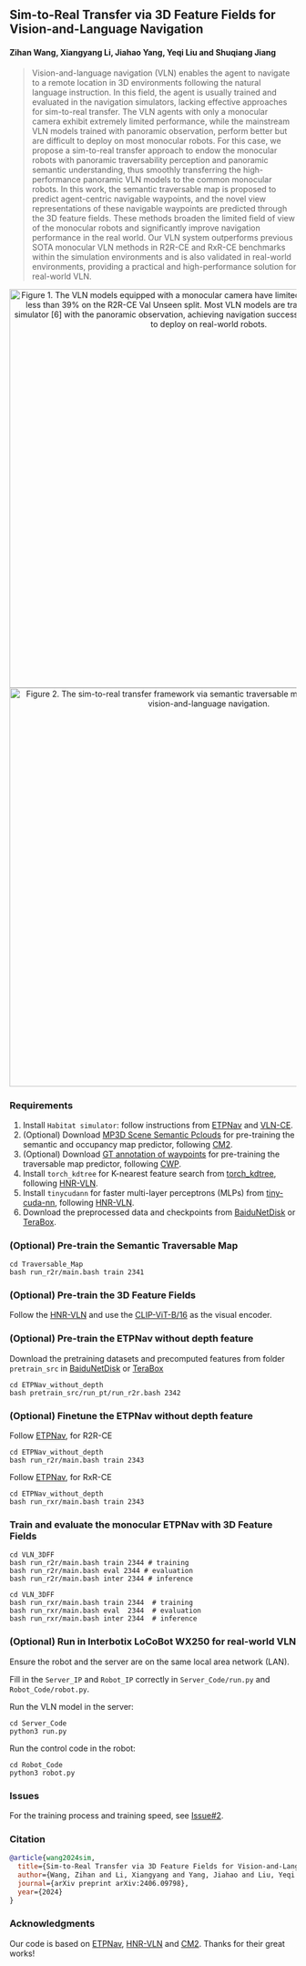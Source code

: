 ## Sim-to-Real Transfer via 3D Feature Fields for Vision-and-Language Navigation

#### Zihan Wang, Xiangyang Li, Jiahao Yang, Yeqi Liu and Shuqiang Jiang

>Vision-and-language navigation (VLN) enables the agent to navigate to a remote location in 3D environments following the natural language instruction. In this field, the agent is usually trained and evaluated in the navigation simulators, lacking effective approaches for sim-to-real transfer. The VLN agents with only a monocular camera exhibit extremely limited performance, while the mainstream VLN models trained with panoramic observation, perform better but are difficult to deploy on most monocular robots. For this case, we propose a sim-to-real transfer approach to endow the monocular robots with panoramic traversability perception and panoramic semantic understanding, thus smoothly transferring the high-performance panoramic VLN models to the common monocular robots. In this work, the semantic traversable map is proposed to predict agent-centric navigable waypoints, and the novel view representations of these navigable waypoints are predicted through the 3D feature fields. These methods broaden the limited field of view of the monocular robots and significantly improve navigation performance in the real world. Our VLN system outperforms previous SOTA monocular VLN methods in R2R-CE and RxR-CE benchmarks within the simulation environments and is also validated in real-world environments, providing a practical and high-performance solution for real-world VLN.

<div align=center><img src="https://github.com/MrZihan/Sim2Real-VLN-3DFF/blob/main/Figure/Figure1.jpg" width="700px" alt="Figure 1. The VLN models equipped with a monocular camera have limited navigation success rates of less than 39% on the R2R-CE Val Unseen split. Most VLN models are trained and evaluated in the simulator [6] with the panoramic observation, achieving navigation success rates of over 57%, but hard to deploy on real-world robots."/></div>

<div align=center><img src="https://github.com/MrZihan/Sim2Real-VLN-3DFF/blob/main/Figure/Figure2.jpg" width="700px" alt="Figure 2. The sim-to-real transfer framework via semantic traversable map and 3D feature fields for vision-and-language navigation."/></div>

### Requirements

1. Install `Habitat simulator`: follow instructions from [ETPNav](https://github.com/MarSaKi/ETPNav) and [VLN-CE](https://github.com/jacobkrantz/VLN-CE).
2. (Optional) Download [MP3D Scene Semantic Pclouds](https://drive.google.com/file/d/1u4SKEYs4L5RnyXrIX-faXGU1jc16CTkJ/view) for pre-training the semantic and occupancy map predictor, following [CM2](https://github.com/ggeorgak11/CM2).
3. (Optional) Download [GT annotation of waypoints](https://drive.google.com/drive/folders/1wpuGAO-rRalPKt8m1-QIvlb_Pv1rYJ4x?usp=sharing) for pre-training the traversable map predictor, following [CWP](https://github.com/wz0919/waypoint-predictor).
4. Install `torch_kdtree` for K-nearest feature search from [torch_kdtree](https://github.com/thomgrand/torch_kdtree), following [HNR-VLN](https://github.com/MrZihan/HNR-VLN).
5. Install `tinycudann` for faster multi-layer perceptrons (MLPs) from [tiny-cuda-nn](https://github.com/NVlabs/tiny-cuda-nn), following [HNR-VLN](https://github.com/MrZihan/HNR-VLN).
6. Download the preprocessed data and checkpoints from [BaiduNetDisk](https://pan.baidu.com/s/1RL9VI5NU9uTXLOyymhmx1w?pwd=ugi2) or [TeraBox](https://terabox.com/s/1fX5LApMdMHHIwrLIzqIbxA).

### (Optional) Pre-train the Semantic Traversable Map
```
cd Traversable_Map
bash run_r2r/main.bash train 2341
```

### (Optional) Pre-train the 3D Feature Fields

Follow the [HNR-VLN](https://github.com/MrZihan/HNR-VLN) and use the [CLIP-ViT-B/16](https://github.com/openai/CLIP/blob/main/clip/clip.py) as the visual encoder.

### (Optional) Pre-train the ETPNav without depth feature
Download the pretraining datasets and precomputed features from folder `pretrain_src` in [BaiduNetDisk](https://pan.baidu.com/s/1RL9VI5NU9uTXLOyymhmx1w?pwd=ugi2) or [TeraBox](https://terabox.com/s/1fX5LApMdMHHIwrLIzqIbxA)

```
cd ETPNav_without_depth
bash pretrain_src/run_pt/run_r2r.bash 2342
```

### (Optional) Finetune the ETPNav without depth feature
Follow [ETPNav](https://github.com/MarSaKi/ETPNav), for R2R-CE
```
cd ETPNav_without_depth
bash run_r2r/main.bash train 2343
```

Follow [ETPNav](https://github.com/MarSaKi/ETPNav), for RxR-CE
```
cd ETPNav_without_depth
bash run_rxr/main.bash train 2343
```

### Train and evaluate the monocular ETPNav with 3D Feature Fields
```
cd VLN_3DFF
bash run_r2r/main.bash train 2344 # training
bash run_r2r/main.bash eval 2344 # evaluation
bash run_r2r/main.bash inter 2344 # inference
```
```
cd VLN_3DFF
bash run_rxr/main.bash train 2344  # training
bash run_rxr/main.bash eval  2344  # evaluation
bash run_rxr/main.bash inter 2344  # inference
```

### (Optional) Run in Interbotix LoCoBot WX250 for real-world VLN
Ensure the robot and the server are on the same local area network (LAN).

Fill in the `Server_IP` and `Robot_IP` correctly in `Server_Code/run.py` and `Robot_Code/robot.py`.

Run the VLN model in the server:
```
cd Server_Code
python3 run.py
```

Run the control code in the robot:
```
cd Robot_Code
python3 robot.py
```

### Issues
For the training process and training speed, see [Issue#2](https://github.com/MrZihan/Sim2Real-VLN-3DFF/issues/2).

### Citation

```bibtex
@article{wang2024sim,
  title={Sim-to-Real Transfer via 3D Feature Fields for Vision-and-Language Navigation},
  author={Wang, Zihan and Li, Xiangyang and Yang, Jiahao and Liu, Yeqi and Jiang, Shuqiang},
  journal={arXiv preprint arXiv:2406.09798},
  year={2024}
}
  ```

### Acknowledgments
Our code is based on [ETPNav](https://github.com/MarSaKi/ETPNav), [HNR-VLN](https://github.com/MrZihan/HNR-VLN) and [CM2](https://github.com/ggeorgak11/CM2). Thanks for their great works!
